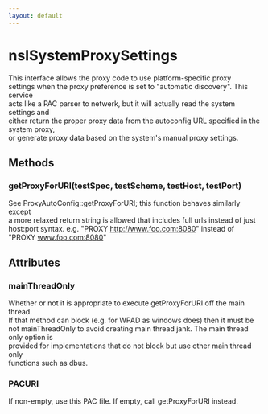 ```yaml
---
layout: default
---
```


# nsISystemProxySettings #
   
This interface allows the proxy code to use platform-specific proxy  
settings when the proxy preference is set to "automatic discovery". This service  
acts like a PAC parser to netwerk, but it will actually read the system settings and  
either return the proper proxy data from the autoconfig URL specified in the system proxy,  
or generate proxy data based on the system's manual proxy settings.  
  

## Methods ##

### getProxyForURI(testSpec, testScheme, testHost, testPort) ###
  
See ProxyAutoConfig::getProxyForURI; this function behaves similarly except  
a more relaxed return string is allowed that includes full urls instead of just  
host:port syntax. e.g. "PROXY http://www.foo.com:8080" instead of  
"PROXY www.foo.com:8080"  
  

## Attributes ##

### mainThreadOnly ###
  
Whether or not it is appropriate to execute getProxyForURI off the main thread.  
If that method can block (e.g. for WPAD as windows does) then it must be  
not mainThreadOnly to avoid creating main thread jank. The main thread only option is  
provided for implementations that do not block but use other main thread only  
functions such as dbus.  
  

### PACURI ###
  
If non-empty, use this PAC file. If empty, call getProxyForURI instead.  
  
